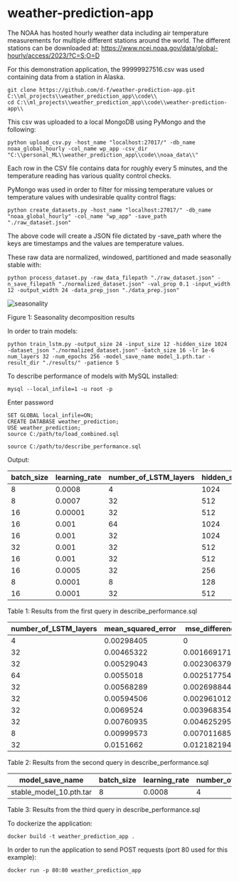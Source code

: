 # weather-prediction-app
The NOAA has hosted hourly weather data including air temperature measurements for multiple different stations around the world. The different stations can be downloaded at: https://www.ncei.noaa.gov/data/global-hourly/access/2023/?C=S;O=D

For this demonstration application, the 99999927516.csv was used containing data from a station in Alaska.

```
git clone https://github.com/d-f/weather-prediction-app.git C:\\ml_projects\\weather_prediction_app\\code\\
cd C:\\ml_projects\\weather_prediction_app\\code\\weather-prediction-app\\
```

This csv was uploaded to a local MongoDB using PyMongo and the following:

```
python upload_csv.py -host_name "localhost:27017/" -db_name noaa_global_hourly -col_name wp_app -csv_dir "C:\\personal_ML\\weather_prediction_app\\code\\noaa_data\\"
```

Each row in the CSV file contains data for roughly every 5 minutes, and the temperature reading has various quality control checks.

PyMongo was used in order to filter for missing temperature values or temperature values with undesirable quality control flags:

```
python create_datasets.py -host_name "localhost:27017/" -db_name "noaa_global_hourly" -col_name "wp_app" -save_path "./raw_dataset.json"
```

The above code will create a JSON file dictated by -save_path where the keys are timestamps and the values are temperature values.

These raw data are normalized, windowed, partitioned and made seasonally stable with:

```
python process_dataset.py -raw_data_filepath "./raw_dataset.json" -n_save_filepath "./normalized_dataset.json" -val_prop 0.1 -input_width 12 -output_width 24 -data_prep_json "./data_prep.json"
```

![seasonality](https://github.com/d-f/weather-prediction-app/assets/118086192/ad833d1e-23da-43ca-9481-a253fc84e4a9)

Figure 1: Seasonality decomposition results 


In order to train models:
```
python train_lstm.py -output_size 24 -input_size 12 -hidden_size 1024 -dataset_json "./normalized_dataset.json" -batch_size 16 -lr 1e-6 num_layers 32 -num_epochs 256 -model_save_name model_1.pth.tar -result_dir "./results/" -patience 5
```

To describe performance of models with MySQL installed:
```
mysql --local_infile=1 -u root -p
```
Enter password
```
SET GLOBAL local_infile=ON;
CREATE DATABASE weather_prediction;
USE weather_prediction;
source C:/path/to/load_combined.sql
```

```
source C:/path/to/describe_performance.sql
```
Output:

| batch_size | learning_rate | number_of_LSTM_layers | hidden_size | mean_squared_error  | MSE difference_from_min   |
|----------- | ------------- | --------------------- | ----------- | ---------- | --------------------- |
|          8 |        0.0008 |                     4 |        1024 | 0.00298405 |                     0 |
|          8 |        0.0007 |                    32 |         512 | 0.00465322 | 0.0016691710334271193 |
|         16 |       0.00001 |                    32 |         512 | 0.00529043 |  0.002306379145011306 |
|         16 |         0.001 |                    64 |        1024 |  0.0055018 | 0.0025177544448524714 |
|         16 |         0.001 |                    32 |        1024 | 0.00568289 |  0.002698844065889716 |
|         32 |         0.001 |                    32 |         512 | 0.00594506 |  0.002961012301966548 |
|         16 |         0.001 |                    32 |         512 |  0.0069524 |  0.003968354547396302 |
|         16 |        0.0005 |                    32 |         256 | 0.00760935 |  0.004625295987352729 |
|          8 |        0.0001 |                     8 |         128 | 0.00999573 |  0.007011685287579894 |
|         16 |        0.0001 |                    32 |         512 |  0.0151662 |   0.01218219450674951 |

Table 1: Results from the first query in describe_performance.sql

| number_of_LSTM_layers | mean_squared_error  | mse_difference_from_min   |
| --------------------- | ---------- | --------------------- |
|                     4 | 0.00298405 |                     0 |
|                    32 | 0.00465322 | 0.0016691710334271193 |
|                    32 | 0.00529043 |  0.002306379145011306 |
|                    64 |  0.0055018 | 0.0025177544448524714 |
|                    32 | 0.00568289 |  0.002698844065889716 |
|                    32 | 0.00594506 |  0.002961012301966548 |
|                    32 |  0.0069524 |  0.003968354547396302 |
|                    32 | 0.00760935 |  0.004625295987352729 |
|                     8 | 0.00999573 |  0.007011685287579894 |
|                    32 |  0.0151662 |   0.01218219450674951 |

Table 2: Results from the second query in describe_performance.sql

| model_save_name         | batch_size | learning_rate | number_of_LSTM_layers | hidden_size | input_size | output_size | mean_squared_error  |
| ----------------------- | ---------- | ------------- | --------------------- | ----------- | ---------- | ----------- |------------|
| stable_model_10.pth.tar |          8 |        0.0008 |                     4 |        1024 |         12 |          24 | 0.00298405 |

Table 3: Results from the third query in describe_performance.sql

To dockerize the application:
```
docker build -t weather_prediction_app .
```

In order to run the application to send POST requests (port 80 used for this example):
```
docker run -p 80:80 weather_prediction_app
```
